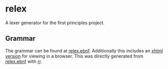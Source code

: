 # relex
A lexer generator for the first principles project.

## Grammar
The grammar can be found at [relex.ebnf](./docs/relex.ebnf). Additionally this includes an [xhtml version](./docs/relex.xhtml) for viewing in a browser. This was directly generated from [relex.ebnf](./docs/relex.ebnf) with [rr](https://githug.com/ncatelli/rr-docker.git).

